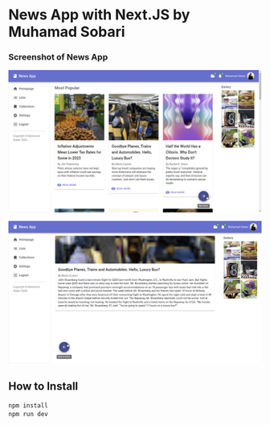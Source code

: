 # News App with Next.JS by Muhamad Sobari
### Screenshot of News App

![preview img](/preview1.png)

![preview img](/preview2.png)


## How to Install

```sh
npm install
npm run dev
```

